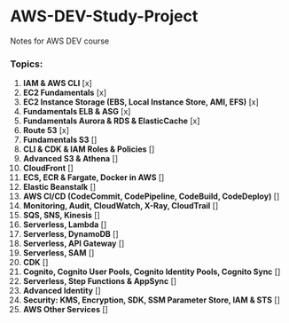 # AWS-DEV-Study-Project
Notes for AWS DEV course

### Topics:
1) **IAM & AWS CLI** [x]
2) **EC2 Fundamentals** [x]
3) **EC2 Instance Storage (EBS, Local Instance Store, AMI, EFS)** [x]
4) **Fundamentals ELB & ASG** [x]
5) **Fundamentals Aurora & RDS & ElasticCache** [x]
6) **Route 53** [x]
8) **Fundamentals S3** []
9) **CLI & CDK & IAM Roles & Policies** []
10) **Advanced S3 & Athena** []
11) **CloudFront** []
12) **ECS, ECR & Fargate, Docker in AWS** []
13) **Elastic Beanstalk** []
14) **AWS CI/CD (CodeCommit, CodePipeline, CodeBuild, CodeDeploy)** []
15) **Monitoring, Audit, CloudWatch, X-Ray, CloudTrail** []
16) **SQS, SNS, Kinesis** []
17) **Serverless, Lambda** []
18) **Serverless, DynamoDB** []
19) **Serverless, API Gateway** []
20) **Serverless, SAM** []
21) **CDK** []
22) **Cognito, Cognito User Pools, Cognito Identity Pools, Cognito Sync** []
23) **Serverless, Step Functions & AppSync** []
24) **Advanced Identity** []
25) **Security: KMS, Encryption, SDK, SSM Parameter Store, IAM & STS** []
26) **AWS Other Services** []

